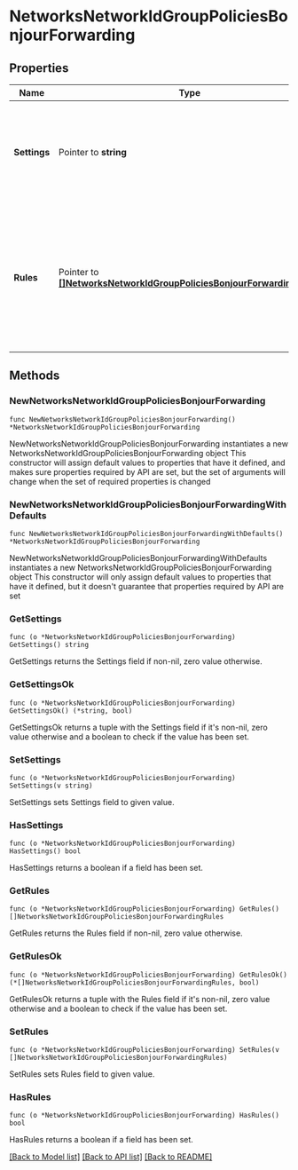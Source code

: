 # NetworksNetworkIdGroupPoliciesBonjourForwarding

## Properties

Name | Type | Description | Notes
------------ | ------------- | ------------- | -------------
**Settings** | Pointer to **string** | How Bonjour rules are applied. Can be &#39;network default&#39;, &#39;ignore&#39; or &#39;custom&#39;. | [optional] 
**Rules** | Pointer to [**[]NetworksNetworkIdGroupPoliciesBonjourForwardingRules**](NetworksNetworkIdGroupPoliciesBonjourForwardingRules.md) | A list of the Bonjour forwarding rules for your group policy. If &#39;settings&#39; is set to &#39;custom&#39;, at least one rule must be specified. | [optional] 

## Methods

### NewNetworksNetworkIdGroupPoliciesBonjourForwarding

`func NewNetworksNetworkIdGroupPoliciesBonjourForwarding() *NetworksNetworkIdGroupPoliciesBonjourForwarding`

NewNetworksNetworkIdGroupPoliciesBonjourForwarding instantiates a new NetworksNetworkIdGroupPoliciesBonjourForwarding object
This constructor will assign default values to properties that have it defined,
and makes sure properties required by API are set, but the set of arguments
will change when the set of required properties is changed

### NewNetworksNetworkIdGroupPoliciesBonjourForwardingWithDefaults

`func NewNetworksNetworkIdGroupPoliciesBonjourForwardingWithDefaults() *NetworksNetworkIdGroupPoliciesBonjourForwarding`

NewNetworksNetworkIdGroupPoliciesBonjourForwardingWithDefaults instantiates a new NetworksNetworkIdGroupPoliciesBonjourForwarding object
This constructor will only assign default values to properties that have it defined,
but it doesn't guarantee that properties required by API are set

### GetSettings

`func (o *NetworksNetworkIdGroupPoliciesBonjourForwarding) GetSettings() string`

GetSettings returns the Settings field if non-nil, zero value otherwise.

### GetSettingsOk

`func (o *NetworksNetworkIdGroupPoliciesBonjourForwarding) GetSettingsOk() (*string, bool)`

GetSettingsOk returns a tuple with the Settings field if it's non-nil, zero value otherwise
and a boolean to check if the value has been set.

### SetSettings

`func (o *NetworksNetworkIdGroupPoliciesBonjourForwarding) SetSettings(v string)`

SetSettings sets Settings field to given value.

### HasSettings

`func (o *NetworksNetworkIdGroupPoliciesBonjourForwarding) HasSettings() bool`

HasSettings returns a boolean if a field has been set.

### GetRules

`func (o *NetworksNetworkIdGroupPoliciesBonjourForwarding) GetRules() []NetworksNetworkIdGroupPoliciesBonjourForwardingRules`

GetRules returns the Rules field if non-nil, zero value otherwise.

### GetRulesOk

`func (o *NetworksNetworkIdGroupPoliciesBonjourForwarding) GetRulesOk() (*[]NetworksNetworkIdGroupPoliciesBonjourForwardingRules, bool)`

GetRulesOk returns a tuple with the Rules field if it's non-nil, zero value otherwise
and a boolean to check if the value has been set.

### SetRules

`func (o *NetworksNetworkIdGroupPoliciesBonjourForwarding) SetRules(v []NetworksNetworkIdGroupPoliciesBonjourForwardingRules)`

SetRules sets Rules field to given value.

### HasRules

`func (o *NetworksNetworkIdGroupPoliciesBonjourForwarding) HasRules() bool`

HasRules returns a boolean if a field has been set.


[[Back to Model list]](../README.md#documentation-for-models) [[Back to API list]](../README.md#documentation-for-api-endpoints) [[Back to README]](../README.md)


